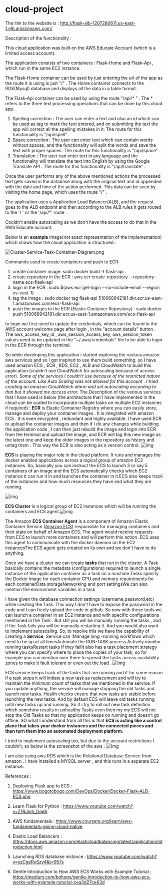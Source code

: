 # cloud-project

The link to the website is : http://flask-alb-1207280611.us-east-1.elb.amazonaws.com/



Description of the functionality :

This cloud application was built on the AWS Educate Account (which is a limited access account).

The application consists of two containers : Flask-Home and Flask-Api , which run in the same EC2 instance.

The Flask-Home container can be used by just entering the url of the app as the route it is using is just "/" . The Home container connects to the RDS(Mysql) database and displays all the data in a table format.

The Flask-Api container can be used by using the route "/api/* " . The * refers to the three text processing operations that can be done by this cloud app.

1. Spelling correction : The user can enter a text and also an id which can be used as tag to mark the text entered, and on submitting the text the app will correct all the spelling mistakes in it. The route for this functionality is "/api/spell" .
2. Space correction : The user can enter text which can contain words without spaces, and the functionality will split the words and save the text with proper spaces. The route for this functionality is "/api/space" .
3. Translation : The user can enter text in any language and the functionality will translate the text into English by using the Google Translate API . The route for this functionality is "/api/translate" .

Once the user performs any of the above mentioned actions the processed text gets saved in the database along with the original text and id appended with the date and time of the action performed. This data can be seen by visiting the home page, which uses the route "/" .

The application uses a Application Load Balancer(ALB), and the request goes to the ALB endpoint and then according to the ALB rules it gets routed to the '/ ' or the '/api/*' route .

Couldn't enable autoscaling as we don't have the access to do that in the AWS Educate account.



Below is an **example** image(not exact representation of the implementation) which shows how the cloud application is structured :

![Cluster-Service-Task-Container-Diagram.png](https://www.bogotobogo.com/DevOps/Docker/images/Docker-Flask-ECS/Cluster-Service-Task-Container-Diagram.png)







Commands used to create containers and push to ECR:

1. create container image: sudo docker build -t flask-api .
2. create repository in the ECR : aws ecr create-repository --repository-name ecs-flask-api
3. login in the ECR : sudo $(aws ecr get-login --no-include-email --region us-east-1)
4. tag the image : sudo docker tag flask-api 510068942181.dkr.ecr.us-east-1.amazonaws.com/ecs-flask-api
5. push the images to the ECR (Elastic Container Repository) : sudo docker push 510068942181.dkr.ecr.us-east-1.amazonaws.com/ecs-flask-api



to login we first need to update the credentials, which can be found in the AWS account welcome page after login , in the "account details" button . The aws_access_key_id , aws_session_access_key, aws_session_token values need to be updated in the "~/.aws/credentials" file to be able to login in the ECR through the terminal.



So while developing this application i started exploring the various amazon aws services and so I got inspired to use them build something, so I have used amazon ECS , ECR , RDS, EC2 , ALB and CloudWatch to build this application (couldn’t use CloudWatch for autoscaling because of access error). 
*Some of the services I couldn’t use because of the restricted nature of the account. Like Auto Scaling was not allowed for this account . I tried creating an amazon CloudWatch alarm and set autoscaling according to that but it showed me access error.*
The Description of the various services that I have used is below (the architecture that I have implemented in the cloud can be scaled to incorporate multiple tasks on multiple EC2 instances if required) :
**ECR** is Elastic Container Registry where you can easily store, manage and deploy your container images . It is integrated with amazon ECS . It is even encrypted , redundant and highly available. I have used ECR to upload the container images and then if I do any changes while building the application code , I can then just rebuild the image and login into ECR from the terminal and upload the image, and ECR will tag this new image as the latest one and keep the older images in the repository as history and untag them . This way the ECR is also acting as a version control.
![img](https://lh4.googleusercontent.com/-d82nzwpHKXmgo1UHezshchWeU61eVrHTZumuKuYdOSQqzZig8cjLfkDyo2HyGp0NIPubJ8zQOoRZHm2Cw4pev6XkK8bX7fQdevKAdit4pBJyINPRtWDGfFLr-XpuT6-V8hmC9tS)




**ECS** is playing the major role in the cloud platform. It runs and manages the docker enabled applications across a logical group of amazon EC2 instances. So, basically you can instruct the ECS to launch 3 or say 5 containers of an image and the ECS automatically checks which EC2 instance it can run it in and launches the container in it.ECS also keeps track of the instances and how much resources they have and what they are running.

![img](https://lh4.googleusercontent.com/Ya3gZ8dfp6wRrZBXn3ovK9BAgMesSGes1GbJZFGwRI8GebSXtk4GyiPhkTlzG6e0iXvXe1W_TVCW2lMukrRd7yxqi5L9rx-4RFlv6CaKkasgmXfp9p1zkwlA1qhq_GddZW3oTXRq)


**ECS Cluster** is a logical group of EC2 instances which will be running the containers and ECS agent.![img](https://lh5.googleusercontent.com/Hb0hnmi0o_Vw_Ajsh1d4CMwczpZ31VfUdl8FelGWG8ofrUunxc0Pa4kyycA3zZflan3ItKR1JGnsTwskVBjPIixF6HKZQ2r8yVTCJOSXxOGVojGHLfTYqoBaeDSl89b_2QdwnIg_)



The Amazon **ECS Container Agent** is a component of Amazon Elastic Container Service ([Amazon ECS](http://aws.amazon.com/ecs/)) responsible for managing containers and their state on behalf of Amazon ECS. The agent would receive requests from ECS to launch more containers and will perform this action .ECS uses this agent to communicate with the docker daemon on the EC2 instancesThe ECS agent gets created on its own and we don't have to do anything.

Once we have a cluster we can create **tasks** that run in the cluster. A Task basically contains the metadata (configurations) required to launch a single instance of the application container as a task on a machine.Tasks specify the Docker image for each container CPU and memory requirements for each containerData storageNetworking and port settingsWe can also mention the environment variables in a task

I have given the database connection settings (username,password,etc) while creating the Task. This way I don’t have to expose the password in the code and I can freely upload the code in github.
So now with these tools we can launch a container in an EC2 instance and with specific configurations mentioned in the Task . But still you will be manually running the tasks , and if the Task fails you will be manually restarting it. And you would also want to implement autoscaling.
So, to resolve this we have the capability of creating a **Service**, Service can :Manage long -running workflows which need to be up at all timesAutomate the RUN-TASK process Actively monitor running tasksRestart tasks if they failIt also has a task placement strategy where you can specify where to place the copies of your task, so for example you can mention over there to spread the tasks across availability zones to make it fault tolerant or even out the load .
![img](https://lh6.googleusercontent.com/q3BH5zKaL-ZDfysO_mGamJQDg3euT4mfCK8FFTwdqB7YKIYrrR3a_lFb88kWazi5ygUQ4XaNkghMOaOKCoM5qcp11DoCLYZrJACD5K0RYSUGjboPSnbJkIklaGqzW_MQctI_mlI4)

ECS service keeps track of the tasks that are running and if for some reason if a task stops it will initiate a new task as replacement and will try to maintain the minimum count of tasks that we mentioned in the service. 
If you update anything, the service will manage stopping the old tasks and launch new tasks.
Health checks ensure that new tasks are stable before launching the new tasks. And by default ECS will leave old tasks running until new tasks up and running.
So if i try to roll out new task definition which somehow results in unhealthy Tasks even then my my ECS will not stop the Old Tasks so that my application keeps on running and doesn’t go offline.
SO what I understand from all this is that  **ECS is acting like a control plane that takes your docker instances and the connected pieces and then turn them into an automated deployment platform.** 

I tried to implement autoscaling too, but due to the account restrictions I couldn’t, so below is the screenshot of the aws : ![img](https://lh5.googleusercontent.com/_AwFWs5jL00l-0jiUc4ZZEgheIkUhGIyxMlM7EtdyKFaKIOzdwjqNK_X4hNK1UUJjnnb1t0SbM-sIMtXkdMrrCXHBeWfd2MkCta-vUEy7Yzls-ZE0fl_4V8fKAn_qxm1ACoEGCqZ)

I am also using aws RDS which is the Relational Database Service from amazon . I have installed a MYSQL server , and this runs in a separate EC2 instance.



References :

1. Deploying Flask app to ECS : https://www.bogotobogo.com/DevOps/Docker/Docker-Flask-ALB-ECS.php
2. Learn Flask for Python : https://www.youtube.com/watch?v=Z1RJmh_OqeA

3. AWS fundamentals : https://www.coursera.org/learn/aws-fundamentals-going-cloud-native
4. Elastic Load Balancers : https://docs.aws.amazon.com/elasticloadbalancing/latest/application/introduction.html
5. Launching RDS database instance : https://www.youtube.com/watch?v=xzCgeRxSzy4&t=957s

6. Gentle Introduction to How AWS ECS Works with Example Tutorial : https://medium.com/boltops/gentle-introduction-to-how-aws-ecs-works-with-example-tutorial-cea3d27ce63d

